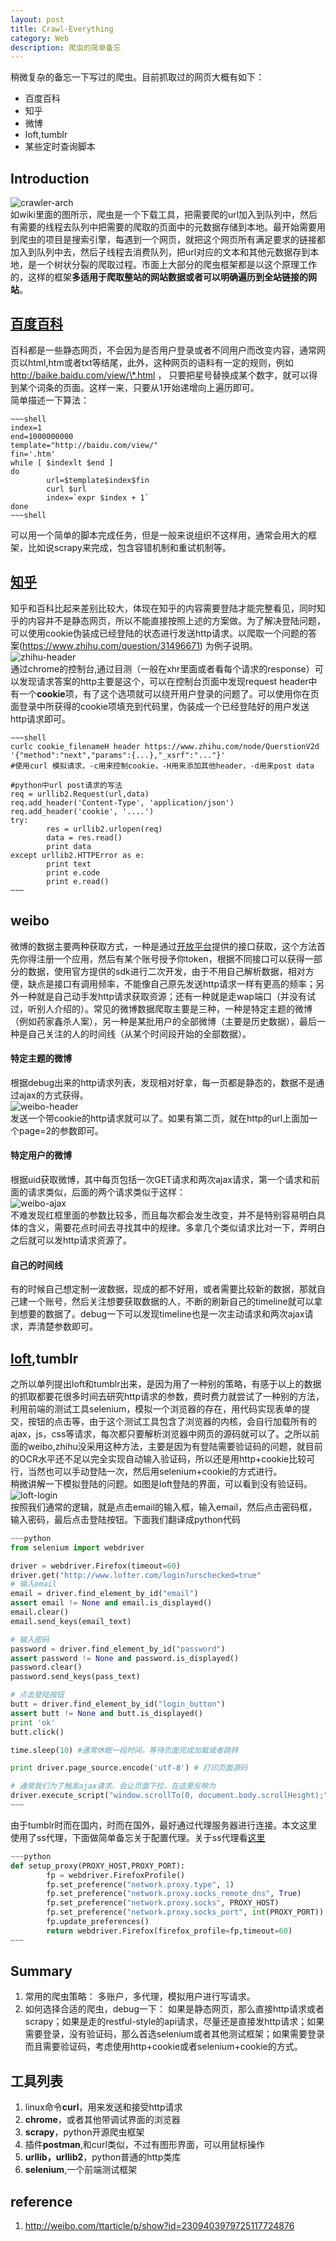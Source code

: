 ```yaml
---
layout: post		
title: Crawl-Everything		
category: Web		
description: 爬虫的简单备忘		
---
```


稍微复杂的备忘一下写过的爬虫。目前抓取过的网页大概有如下：  		
* 百度百科  		
* 知乎  		
* 微博  		
* loft,tumblr   		
* 某些定时查询脚本		

## Introduction  		
![crawler-arch][crawler-arch]  		
如wiki里面的图所示，爬虫是一个下载工具，把需要爬的url加入到队列中，然后有需要的线程去队列中把需要的爬取的页面中的元数据存储到本地。最开始需要用到爬虫的项目是搜索引擎，每遇到一个网页，就把这个网页所有满足要求的链接都加入到队列中去，然后子线程去消费队列，把url对应的文本和其他元数据存到本地，是一个树状分裂的爬取过程。市面上大部分的爬虫框架都是以这个原理工作的，这样的框架**多适用于爬取整站的网站数据或者可以明确遍历到全站链接的网站**。		


## [百度百科][baike-bd]		
百科都是一些静态网页，不会因为是否用户登录或者不同用户而改变内容，通常网页以html,htm或者txt等结尾，此外，这种网页的语料有一定的规则，例如 http://baike.baidu.com/view/\*.html ， 只要把星号替换成某个数字，就可以得到某个词条的页面。这样一来，只要从1开始递增向上遍历即可。		
简单描述一下算法：  		

```shell		
~~~shell		
index=1		
end=1000000000		
template="http://baidu.com/view/"		
fin='.htm'		
while [ $indexlt $end ]		
do		
        url=$template$index$fin		
        curl $url		
        index=`expr $index + 1`		
done		
~~~shell		
```		

可以用一个简单的脚本完成任务，但是一般来说组织不这样用，通常会用大的框架，比如说scrapy来完成，包含容错机制和重试机制等。		

## [知乎][zhihu]  		

知乎和百科比起来差别比较大，体现在知乎的内容需要登陆才能完整看见，同时知乎的内容并不是静态网页，所以不能直接按照上述的方案做。为了解决登陆问题，可以使用cookie伪装成已经登陆的状态进行发送http请求。以爬取一个问题的答案(https://www.zhihu.com/question/31496671) 为例子说明。  		
![zhihu-header][zhihu-header]  		
通过chrome的控制台,通过目测（一般在xhr里面或者看每个请求的response）可以发现请求答案的http主要是这个，可以在控制台页面中发现request header中有一个**cookie**项，有了这个选项就可以绕开用户登录的问题了。可以使用你在页面登录中所获得的cookie项填充到代码里，伪装成一个已经登陆好的用户发送http请求即可。  		

```		
~~~shell		
curlc cookie_filenameH header https://www.zhihu.com/node/QuerstionV2d '{"method":"next","params":{...},"_xsrf":"..."}'		
#使用curl 模拟请求，-c用来控制cookie，-H用来添加其他header，-d用来post data		

#python中url post请求的写法		
req = urllib2.Request(url,data)		
req.add_header('Content-Type', 'application/json')		
req.add_header('cookie', '....')		
try:		
        res = urllib2.urlopen(req)		
        data = res.read()		
        print data		
except urllib2.HTTPError as e:		
        print text		
        print e.code		
        print e.read()		
~~~		
```  		

## weibo		
微博的数据主要两种获取方式，一种是通过[开放平台](http://open.weibo.com/wiki/%E5%BE%AE%E5%8D%9AAPI)提供的接口获取，这个方法首先你得注册一个应用，然后有某个账号授予你token，根据不同接口可以获得一部分的数据，使用官方提供的sdk进行二次开发，由于不用自己解析数据，相对方便，缺点是接口有调用频率，不能像自己原先发送http请求一样有更高的频率；另外一种就是自己动手发http请求获取资源；还有一种就是走wap端口（并没有试过，听别人介绍的）。常见的微博数据爬取主要是三种，一种是特定主题的微博（例如药家鑫杀人案），另一种是某批用户的全部微博（主要是历史数据），最后一种是自己关注的人的时间线（从某个时间段开始的全部数据）。  		

#### 特定主题的微博  		
根据debug出来的http请求列表，发现相对好拿，每一页都是静态的，数据不是通过ajax的方式获得。  		
![weibo-header][weibo-header]		
发送一个带cookie的http请求就可以了。如果有第二页，就在http的url上面加一个page=2的参数即可。		

#### 特定用户的微博		
根据uid获取微博，其中每页包括一次GET请求和两次ajax请求，第一个请求和前面的请求类似，后面的两个请求类似于这样：  		
![weibo-ajax][weibo-ajax]  		
不难发现红框里面的参数比较多，而且每次都会发生改变，并不是特别容易明白具体的含义，需要花点时间去寻找其中的规律。多拿几个类似请求比对一下，弄明白之后就可以发http请求资源了。		

#### 自己的时间线		
有的时候自己想定制一波数据，现成的都不好用，或者需要比较新的数据，那就自己建一个账号，然后关注想要获取数据的人，不断的刷新自己的timeline就可以拿到想要的数据了。debug一下可以发现timeline也是一次主动请求和两次ajax请求，弄清楚参数即可。		

## [loft][loft],tumblr		
之所以单列提出loft和tumblr出来，是因为用了一种别的策略，有感于以上的数据的抓取都要花很多时间去研究http请求的参数，费时费力就尝试了一种别的方法，利用前端的测试工具selenium，模拟一个浏览器的存在，用代码实现表单的提交，按钮的点击等，由于这个测试工具包含了浏览器的内核，会自行加载所有的ajax，js，css等请求，每次都只要解析浏览器中网页的源码就可以了。之所以前面的weibo,zhihu没采用这种方法，主要是因为有登陆需要验证码的问题，就目前的OCR水平还不足以完全实现自动输入验证码，所以还是用http+cookie比较可行，当然也可以手动登陆一次，然后用selenium+cookie的方式进行。  		
稍微讲解一下模拟登陆的问题。如图是loft登陆的界面，可以看到没有验证码。  		
![loft-login][loft-login]		
按照我们通常的逻辑，就是点击email的输入框，输入email，然后点击密码框，输入密码，最后点击登陆按钮。下面我们翻译成python代码  		

```Python		
~~~python		
from selenium import webdriver		

driver = webdriver.Firefox(timeout=60)		
driver.get("http://www.lofter.com/login?urschecked=true"		
# 输入email		
email = driver.find_element_by_id("email")		
assert email != None and email.is_displayed()		
email.clear()		
email.send_keys(email_text)		

# 输入密码		
password = driver.find_element_by_id("password")		
assert password != None and password.is_displayed()		
password.clear()		
password.send_keys(pass_text)		

# 点击登陆按钮		
butt = driver.find_element_by_id("login_button")		
assert butt != None and butt.is_displayed()		
print 'ok'		
butt.click()		

time.sleep(10) #通常休眠一段时间，等待页面完成加载或者跳转		

print driver.page_source.encode('utf-8') # 打印页面源码		

# 通常我们为了触发ajax请求，会让页面下拉，在这里反映为		
driver.execute_script("window.scrollTo(0, document.body.scrollHeight);")		
~~~		
```		

由于tumblr时而在国内，时而在国外，最好通过代理服务器进行连接。本文这里使用了ss代理，下面做简单备忘关于配置代理。关于ss代理看[这里](http://cdmaok.github.io/web/2016/04/08/Break-the-Wall/)  		

```Python		
~~~python		
def setup_proxy(PROXY_HOST,PROXY_PORT):		
        fp = webdriver.FirefoxProfile()		
        fp.set_preference("network.proxy.type", 1)		
        fp.set_preference("network.proxy.socks_remote_dns", True)		
        fp.set_preference("network.proxy.socks", PROXY_HOST)		
        fp.set_preference("network.proxy.socks_port", int(PROXY_PORT))		
        fp.update_preferences()		
        return webdriver.Firefox(firefox_profile=fp,timeout=60)		
~~~		
```		



## Summary		
1. 常用的爬虫策略： 多账户，多代理，模拟用户进行写请求。		
2. 如何选择合适的爬虫，debug一下： 如果是静态网页，那么直接http请求或者scrapy；如果是走的restful-style的api请求，尽量还是直接发http请求；如果需要登录，没有验证码，那么首选selenium或者其他测试框架；如果需要登录而且需要验证码，考虑使用http+cookie或者selenium+cookie的方式。  		

## 工具列表		
1. linux命令**curl**，用来发送和接受http请求		
2. **chrome**，或者其他带调试界面的浏览器		
3. **scrapy**，python开源爬虫框架		
4. 插件**postman**,和curl类似，不过有图形界面，可以用鼠标操作		
5. **urllib，urllib2**，python普通的http类库		
6. **selenium**,一个前端测试框架		

## reference		
1. http://weibo.com/ttarticle/p/show?id=2309403979725117724876		

[baike-bd]:http://baike.baidu.com/  		
[zhihu]:http://www.baidu.com/		
[loft]:http://www.lofter.com/login?urschecked=true		
[crawler-arch]:http://7xpv97.com1.z0.glb.clouddn.com/WebCrawlerArchitecture.png		
[zhihu-header]:http://7xpv97.com1.z0.glb.clouddn.com/zhihu_header.jpg		
[weibo-header]:http://7xpv97.com1.z0.glb.clouddn.com/weibo_header.jpg		
[weibo-ajax]:http://7xpv97.com1.z0.glb.clouddn.com/weibo_ajax.jpg		
[loft-login]:http://7xpv97.com1.z0.glb.clouddn.com/loft_login.jpg
